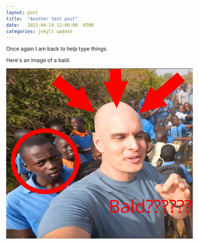 ```yaml
---
layout: post
title:  "Another test post"
date:   2023-04-14 12:00:00 -0500
categories: jekyll update
---
```

Once again I am back to help type things.

Here's an image of a bald.

![bald](bald.png)
